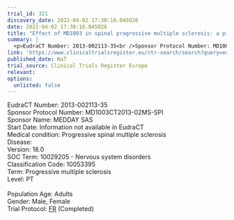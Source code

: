 ```yaml
---
trial_id: 321
discovery_date: 2022-04-02 17:30:16.045026
date: 2022-04-02 17:30:16.045026
title: "Effect of MD1003 in spinal progressive multiple sclerosis: a pivotal randomized double blind placebo controlled study"
summary: |
  <p>EudraCT Number: 2013-002113-35<br />Sponsor Protocol Number: MD1003CT2013-02MS-SPI<br />Sponsor Name: MEDDAY SAS<br />Start Date: Information not available in EudraCT<br />Medical condition: Progressive spinal multiple sclerosis<br />Disease: <br />Version: 18.0<br />SOC Term: 10029205 - Nervous system disorders<br />Classification Code: 10053395<br />Term: Progressive multiple sclerosis<br />Level: PT<br /><br />Population Age: Adults<br />Gender: Male, Female<br />Trial Protocol: <a href="https://www.clinicaltrialsregister.eu/ctr-search/trial/2013-002113-35/FR">FR</a> (Completed)</p>
link: 'https://www.clinicaltrialsregister.eu/ctr-search/search?query=eudract_number:2013-002113-35'
published_date: NaT
trial_source: Clinical Trials Register Europe
relevant: 
options:
  unlisted: false
---
```

<p>EudraCT Number: 2013-002113-35<br />Sponsor Protocol Number: MD1003CT2013-02MS-SPI<br />Sponsor Name: MEDDAY SAS<br />Start Date: Information not available in EudraCT<br />Medical condition: Progressive spinal multiple sclerosis<br />Disease: <br />Version: 18.0<br />SOC Term: 10029205 - Nervous system disorders<br />Classification Code: 10053395<br />Term: Progressive multiple sclerosis<br />Level: PT<br /><br />Population Age: Adults<br />Gender: Male, Female<br />Trial Protocol: <a href="https://www.clinicaltrialsregister.eu/ctr-search/trial/2013-002113-35/FR">FR</a> (Completed)</p>
